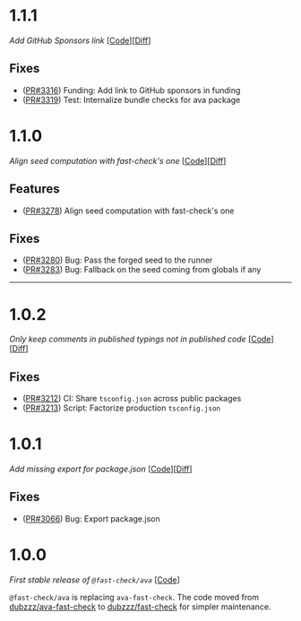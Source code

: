 # 1.1.1

_Add GitHub Sponsors link_
[[Code](https://github.com/dubzzz/fast-check/tree/ava%2Fv1.1.1)][[Diff](https://github.com/dubzzz/fast-check/compare/ava%2Fv1.1.0...ava%2Fv1.1.1)]

## Fixes

- ([PR#3316](https://github.com/dubzzz/fast-check/pull/3316)) Funding: Add link to GitHub sponsors in funding
- ([PR#3319](https://github.com/dubzzz/fast-check/pull/3319)) Test: Internalize bundle checks for ava package

# 1.1.0

_Align seed computation with fast-check's one_
[[Code](https://github.com/dubzzz/fast-check/tree/ava%2Fv1.1.0)][[Diff](https://github.com/dubzzz/fast-check/compare/ava%2Fv1.0.2...ava%2Fv1.1.0)]

## Features

- ([PR#3278](https://github.com/dubzzz/fast-check/pull/3278)) Align seed computation with fast-check's one

## Fixes

- ([PR#3280](https://github.com/dubzzz/fast-check/pull/3280)) Bug: Pass the forged seed to the runner
- ([PR#3283](https://github.com/dubzzz/fast-check/pull/3283)) Bug: Fallback on the seed coming from globals if any

---

# 1.0.2

_Only keep comments in published typings not in published code_
[[Code](https://github.com/dubzzz/fast-check/tree/ava%2Fv1.0.2)][[Diff](https://github.com/dubzzz/fast-check/compare/ava%2Fv1.0.1...ava%2Fv1.0.2)]

## Fixes

- ([PR#3212](https://github.com/dubzzz/fast-check/pull/3212)) CI: Share `tsconfig.json` across public packages
- ([PR#3213](https://github.com/dubzzz/fast-check/pull/3213)) Script: Factorize production `tsconfig.json`

# 1.0.1

_Add missing export for package.json_
[[Code](https://github.com/dubzzz/fast-check/tree/ava%2Fv1.0.1)][[Diff](https://github.com/dubzzz/fast-check/compare/ava%2Fv1.0.0...ava%2Fv1.0.1)]

## Fixes

- ([PR#3066](https://github.com/dubzzz/fast-check/pull/3066)) Bug: Export package.json

# 1.0.0

_First stable release of `@fast-check/ava`_
[[Code](https://github.com/dubzzz/fast-check/tree/ava%2Fv1.0.0)]

`@fast-check/ava` is replacing `ava-fast-check`. The code moved from [dubzzz/ava-fast-check](https://github.com/dubzzz/ava-fast-check/) to [dubzzz/fast-check](https://github.com/dubzzz/fast-check/) for simpler maintenance.
